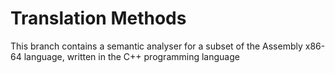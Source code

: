 # Translation Methods
This branch contains a semantic analyser for a subset of the Assembly x86-64 language, written in the C++ programming language